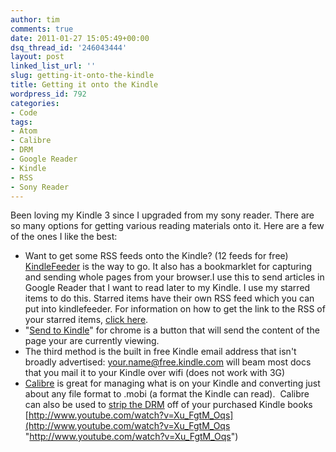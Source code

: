 ```yaml
---
author: tim
comments: true
date: 2011-01-27 15:05:49+00:00
dsq_thread_id: '246043444'
layout: post
linked_list_url: ''
slug: getting-it-onto-the-kindle
title: Getting it onto the Kindle
wordpress_id: 792
categories:
- Code
tags:
- Atom
- Calibre
- DRM
- Google Reader
- Kindle
- RSS
- Sony Reader
---
```


Been loving my Kindle 3 since I upgraded from my sony reader. There are so
many options for getting various reading materials onto it. Here are a few of
the ones I like the best:

  * Want to get some RSS feeds onto the Kindle? (12 feeds for free) [KindleFeeder](http://kindlefeeder.com/) is the way to go. It also has a bookmarklet for capturing and sending whole pages from your browser.I use this to send articles in Google Reader that I want to read later to my Kindle. I use my starred items to do this. Starred items have their own RSS feed which you can put into kindlefeeder. For information on how to get the link to the RSS of your starred items, [click here](http://www.freewaregenius.com/2008/01/16/how-to-broadcast-your-google-reader-starred-items-to-an-rss-feed-or-widget-on-your-blog/).
  * "[Send to Kindle](https://chrome.google.com/webstore/detail/ipkfnchcgalnafehpglfbommidgmalan#)" for chrome is a button that will send the content of the page your are currently viewing.
  * The third method is the built in free Kindle email address that isn't broadly advertised: [your.name@free.kindle.com](your.name@free.kindle.com) will beam most docs that you mail it to your Kindle over wifi (does not work with 3G)
  * [Calibre](http://calibre-ebook.com/ "calibre" ) is great for managing what is on your Kindle and converting just about any file format to .mobi (a format the Kindle can read).  Calibre can also be used to [strip the DRM](https://apprenticealf.wordpress.com/2011/01/13/ebooks-formats-drm-and-you-%E2%80%94-a-guide-for-the-perplexed/) off of your purchased Kindle books
[http://www.youtube.com/watch?v=Xu_FgtM_Oqs](http://www.youtube.com/watch?v=Xu_FgtM_Oqs "http://www.youtube.com/watch?v=Xu_FgtM_Oqs")